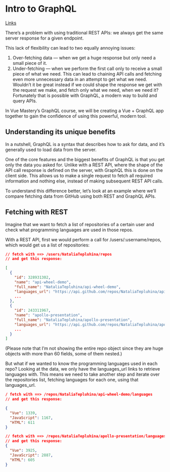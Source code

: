 # Intro to GraphQL

[Links](https://www.vuemastery.com/courses/querying-with-graphql/intro-to-graphql)

There’s a problem with using traditional REST APIs: we always get the same server response for a given endpoint.

This lack of flexibility can lead to two equally annoying issues:

1. Over-fetching data — when we get a huge response but only need a small piece of it.
2. Under-fetching — when we perform the first call only to receive a small piece of what we need. This can lead to chaining API calls and fetching even more unnecessary data in an attempt to get what we need.
Wouldn’t it be great instead if we could shape the response we get with the request we make, and fetch only what we need, when we need it? Fortunately that is possible with GraphQL, a modern way to build and query APIs.

In Vue Mastery’s GraphQL course, we will be creating a Vue + GraphQL app together to gain the confidence of using this powerful, modern tool.

## Understanding its unique benefits

In a nutshell, GraphQL is a syntax that describes how to ask for data, and it’s generally used to load data from the server.

One of the core features and the biggest benefits of GraphQL is that you get only the data you asked for. Unlike with a REST API, where the shape of the API call response is defined on the server, with GraphQL this is done on the client side. This allows us to make a single request to fetch all required information and nothing else, instead of making subsequent REST API calls.

To understand this difference better, let’s look at an example where we’ll compare fetching data from GitHub using both REST and GraphQL APIs.

## Fetching with REST

Imagine that we want to fetch a list of repositories of a certain user and check what programming languages are used in those repos.

With a REST API, first we would perform a call for /users/:username/repos, which would get us a list of repositories:

```json
// fetch with ==> /users/NataliaTepluhina/repos
// and get this response:

[
  {
    "id": 328931302,
    "name": "api-wheel-demo",
    "full_name": "NataliaTepluhina/api-wheel-demo",
    "languages_url": "https://api.github.com/repos/NataliaTepluhina/api-wheel-demo/languages",,
    ...
  },
  {
    "id": 243311967,
    "name": "apollo-presentation",
    "full_name": "NataliaTepluhina/apollo-presentation",
    "languages_url": "https://api.github.com/repos/NataliaTepluhina/apollo-presentation/languages",
    ...
  }
]
```

(Please note that I’m not showing the entire repo object since they are huge objects with more than 60 fields, some of them nested.)

But what if we wanted to know the programming languages used in each repo? Looking at the data, we only have the languages_url links to retrieve languages with. This means we need to take another step and iterate over the repositories list, fetching languages for each one, using that languages_url.

```json
/ fetch with ==> /repos/NataliaTepluhina/api-wheel-demo/languages
// and get this response:

{
  "Vue": 1339,
  "JavaScript": 1167,
  "HTML": 611
}

// fetch with ==> /repos/NataliaTepluhina/apollo-presentation/languages
// and get this response:
{
  "Vue": 3925,
  "JavaScript": 2887,
  "HTML": 605
}
```

